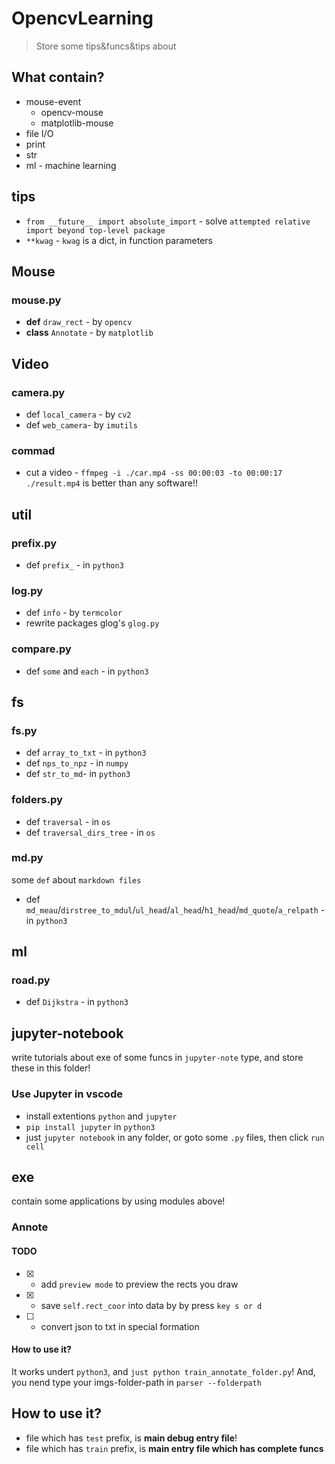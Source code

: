 # OpencvLearning
> Store some tips&funcs&tips about

## What contain?

* mouse-event
    * opencv-mouse
    * matplotlib-mouse
* file I/O
* print
* str
* ml - machine learning

## tips

* `from __future__ import absolute_import` - solve `attempted relative import beyond top-level package`
* `**kwag` - `kwag` is a dict, in function parameters

## Mouse

### mouse.py

* **def** `draw_rect` - by `opencv`
* **class** `Annotate` - by `matplotlib`

## Video

### camera.py

* def `local_camera` - by `cv2`
* def `web_camera`- by `imutils`

### commad

* cut a video - `ffmpeg -i ./car.mp4 -ss 00:00:03 -to 00:00:17 ./result.mp4` is better than any software!!

## util

### prefix.py
* def `prefix_` - in `python3`

### log.py

* def `info` - by  `termcolor`
* rewrite packages glog's `glog.py`

### compare.py

* def `some` and `each` - in `python3`

## fs

### fs.py

* def `array_to_txt` - in `python3`
* def `nps_to_npz` - in `numpy`
* def `str_to_md`- in `python3` 

### folders.py

* def `traversal` - in `os`
* def `traversal_dirs_tree` - in `os`

### md.py

some `def` about `markdown files`

* def `md_meau`/`dirstree_to_mdul`/`ul_head`/`al_head`/`h1_head`/`md_quote`/`a_relpath` - in `python3`

## ml

### road.py

* def `Dijkstra` - in `python3`

## jupyter-notebook

write tutorials about exe of some funcs in `jupyter-note` type, and store these in this folder!

### Use Jupyter in vscode

* install extentions `python` and `jupyter`
* `pip install jupyter` in `python3`
* just `jupyter notebook` in any folder, or goto some `.py` files, then click `run cell`

## exe

contain some applications by using modules above!

### Annote

#### TODO

* [x] - add `preview mode` to preview the rects you draw
* [x] - save `self.rect_coor` into data by by press `key s or d`
* [ ] - convert json to txt in special formation

#### How to use it?

It works undert `python3`, and `just python train_annotate_folder.py`! And, you nend type your imgs-folder-path in `parser --folderpath`

## How to use it?

* file which has `test` prefix, is **main debug entry file**!
* file which has `train` prefix, is **main entry file which has complete funcs**
